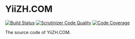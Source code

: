 # YiiZH.COM

[![Build Status](https://travis-ci.org/yiizh/yiizh.com.svg?branch=master)](https://travis-ci.org/yiizh/yiizh.com)
[![Scrutinizer Code Quality](https://scrutinizer-ci.com/g/yiizh/yiizh.com/badges/quality-score.png)](https://scrutinizer-ci.com/g/yiizh/yiizh.com/)
[![Code Coverage](https://scrutinizer-ci.com/g/yiizh/yiizh.com/badges/coverage.png)](https://scrutinizer-ci.com/g/yiizh/yiizh.com/)

The source code of YiiZH.COM.
